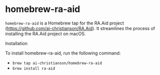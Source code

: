 # homebrew-ra-aid

`homebrew-ra-aid` is a Homebrew tap for the RA.Aid project (https://github.com/ai-christianson/RA.Aid). It streamlines the process of installing the RA.Aid project on macOS.

Installation

To install homebrew-ra-aid, run the following command:

 * `brew tap ai-christianson/homebrew-ra-aid`
 * `brew install ra-aid`